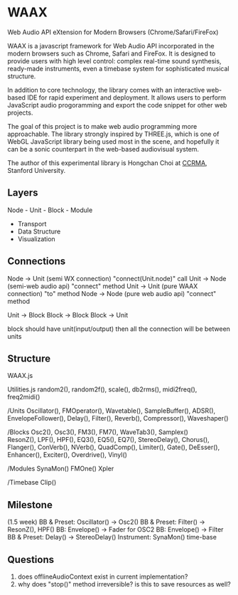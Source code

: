 WAAX
====
Web Audio API eXtension for Modern Browsers (Chrome/Safari/FireFox)

WAAX is a javascript framework for Web Audio API incorporated in the modern browsers such as Chrome, Safari and FireFox. It is designed to provide users with high level control: complex real-time sound synthesis, ready-made instruments, even a timebase system for sophisticated musical structure.

In addition to core technology, the library comes with an interactive web-based IDE for rapid experiment and deployment. It allows users to perform JavaScript audio progoramming and export the code snippet for other web projects.

The goal of this project is to make web audio programming more approachable. The library strongly inspired by THREE.js, which is one of WebGL JavaScript library being used most in the scene, and hopefully it can be a sonic counterpart in the web-based audiovisual system.

The author of this experimental library is Hongchan Choi at [CCRMA][1], Stanford University.

[1]: https://ccrma.stanford.edu/ "The Center for Computer Research in Music and Acoustics"



Layers
------
Node - Unit - Block - Module
* Transport
* Data Structure
* Visualization


Connections
-----------
Node -> Unit (semi WX connection)     "connect(Unit.node)" call
Unit -> Node (semi-web audio api)     "connect" method
Unit -> Unit (pure WAAX connection)   "to" method
Node -> Node (pure web audio api)     "connect" method

Unit -> Block
Block -> Block
Block -> Unit

block should have unit(input/output)
then all the connection will be between units





Structure
---------
WAAX.js

Utilities.js
  random2(), random2f(), scale(), db2rms(), 
  midi2freq(), freq2midi()

/Units
  <Gen>
  Oscillator(), FMOperator(), Wavetable(), SampleBuffer(),
  ADSR(), EnvelopeFollower(),
  <Efx>
  Delay(), Filter(), Reverb(), Compressor(), Waveshaper()

/Blocks
  <Synth>
  Osc2(), Osc3(), FM3(), FM7(), WaveTab3(), Samplex()  
  <Processor>
  ResonZ(), LPF(), HPF(), EQ3(), EQ5(), EQ7(), 
  StereoDelay(), Chorus(), Flanger(),
  ConVerb(), NVerb(), 
  QuadComp(), Limiter(), Gate(), DeEsser(),
  Enhancer(), Exciter(), Overdrive(), Vinyl()
  
/Modules
  SynaMon()
  FMOne()
  Xpler

/Timebase
  Clip()


Milestone
---------
(1.5 week)
BB & Preset: Oscillator() -> Osc2()
BB & Preset: Filter() -> ResonZ(), HPF()
BB: Envelope() -> Fader for OSC2
BB: Envelope() -> Filter
BB & Preset: Delay() -> StereoDelay()
Instrument: SynaMon()
time-base

Questions
---------
1) does offlineAudioContext exist in current implementation?
2) why does "stop()" method irreversible? is this to save resources as well?

